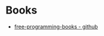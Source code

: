 # Books

+ [free-programming-books - github](https://github.com/EbookFoundation/free-programming-books/blob/master/free-programming-books.md)
